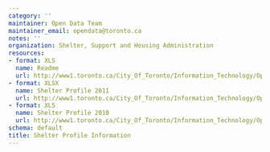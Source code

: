 ```yaml
---
category: ''
maintainer: Open Data Team
maintainer_email: opendata@toronto.ca
notes: ''
organization: Shelter, Support and Housing Administration
resources:
- format: XLS
  name: Readme
  url: http://www1.toronto.ca/City_Of_Toronto/Information_Technology/Open_Data/Data_Sets/Assets/Files/Shelter_Profile_Information_City_of_Toronto_June_2011_Readme.xls
- format: XLSX
  name: Shelter Profile 2011
  url: http://www1.toronto.ca/City_Of_Toronto/Information_Technology/Open_Data/Data_Sets/Assets/Files/2011shelter_profile_info.xlsx
- format: XLS
  name: Shelter Profile 2010
  url: http://www1.toronto.ca/City_Of_Toronto/Information_Technology/Open_Data/Data_Sets/Assets/Files/appendix_B-_2010_per_diem_rates_for_purchase_of_service_shelter.xls
schema: default
title: Shelter Profile Information
---
```

